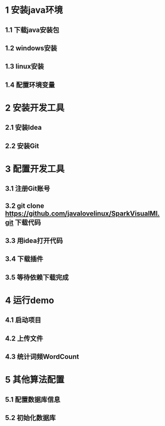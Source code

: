 # 1 安装java环境## 1.1 下载java安装包## 1.2 windows安装## 1.3 linux安装## 1.4 配置环境变量# 2 安装开发工具## 2.1 安装Idea## 2.2 安装Git# 3 配置开发工具## 3.1 注册Git账号## 3.2 git clone https://github.com/javalovelinux/SparkVisualMl.git 下载代码## 3.3 用idea打开代码## 3.4 下载插件## 3.5 等待依赖下载完成# 4 运行demo## 4.1 启动项目## 4.2 上传文件## 4.3 统计词频WordCount# 5 其他算法配置## 5.1 配置数据库信息## 5.2 初始化数据库
